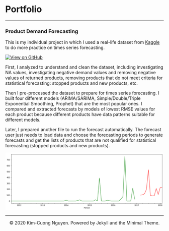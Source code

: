 # Portfolio

---

### Product Demand Forecasting

This is my individual project in which I used a real-life dataset from [Kaggle](https://www.kaggle.com/felixzhao/productdemandforecasting) to do more practice on times series forecasting.

[![View on GitHub](https://img.shields.io/badge/GitHub-View_on_GitHub-blue?logo=GitHub)](https://github.com/kcngnn/Product-Demand-Forecasting)

First, I analyzed to understand and clean the dataset, including investigating NA values, investigating negative demand values and removing negative values of returned products, removing products that do not meet criteria for statistical forecasting: stopped products and new products, etc.

Then I pre-processed the dataset to prepare for times series forecasting. I built four different models (ARIMA/SARIMA, Simple/Double/Triple Exponential Smoothing, Prophet) that are the most popular ones. I compared and extracted forecasts by models of lowest RMSE values for each product because different products have data patterns suitable for different models.

Later, I prepared another file to run the forecast automatically. The forecast user just needs to load data and choose the forecasting periods to generate forecasts and get the lists of products that are not qualified for statistical forecasting (stopped products and new products).

<center><img src="images/product-forecast.PNG"/></center>

---
<center>© 2020 Kim-Cuong Nguyen. Powered by Jekyll and the Minimal Theme.</center>
